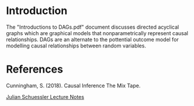 # Introduction
The "Introductions to DAGs.pdf" document discusses directed acyclical graphs which are graphical models that nonparametrically represent causal relationships. DAGs are an alternate to the pottential outcome model for modelling causal relationships between random variables. 

# References
Cunningham, S. (2018). Causal Inference The Mix Tape.

[Julian Schuessler Lecture Notes](http://julianschuessler.net/graphs2018.html)
